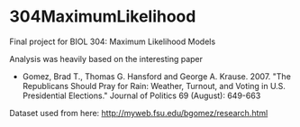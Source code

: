 # 304MaximumLikelihood

Final project for BIOL 304: Maximum Likelihood Models

Analysis was heavily based on the interesting paper
*   Gomez, Brad T., Thomas G. Hansford and George A. Krause.  2007.  "The Republicans Should Pray
      for Rain: Weather, Turnout, and Voting in U.S. Presidential Elections."  Journal of Politics  69 (August):
      649-663

Dataset used from here:
http://myweb.fsu.edu/bgomez/research.html


